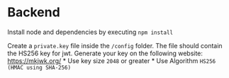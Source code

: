 # Backend #
Install node and dependencies by executing `npm install`

Create a `private.key` file inside the `/config` folder.
    The file should contain the HS256 key for jwt. 
    Generate your key on the following website: https://mkjwk.org/
        * Use key size `2048` or greater
        * Use Algorithm `HS256 (HMAC using SHA-256)`